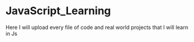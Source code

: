 # JavaScript_Learning
Here I will upload every file of code and real world projects that I will learn in Js
